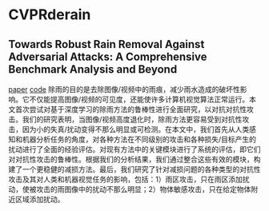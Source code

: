 # CVPRderain
## Towards Robust Rain Removal Against Adversarial Attacks: A Comprehensive Benchmark Analysis and Beyond
[paper](https://arxiv.org/abs/2203.16931)
[code](https://github.com/yuyi-sd/Robust_Rain_Removal)
除雨的目的是去除图像/视频中的雨痕，减少雨水造成的破坏性影响。它不仅能提高图像/视频的可见度，还能使许多计算机视觉算法正常运行。本文首次尝试对基于深度学习的除雨方法的鲁棒性进行全面研究，以对抗对抗性攻击。我们的研究表明，当图像/视频高度退化时，除雨方法更容易受到对抗性攻击，因为小的失真/扰动变得不那么明显或可检测。在本文中，我们首先从人类感知和机器分析任务的角度，对各种方法在不同级别的攻击和各种损失/目标产生的扰动进行了全面的经验评估。对现有方法中的关键模块进行了系统的评估，即它们对对抗性攻击的鲁棒性。根据我们的分析结果，我们通过整合这些有效的模块，构建了一个更稳健的减损方法。最后，我们研究了针对减损问题的各种类型的对抗性攻击及其对人类和机器视觉任务的影响，包括：1）雨区攻击，只在雨区添加扰动，使被攻击的雨图像中的扰动不那么明显；2）物体敏感攻击，只在给定物体附近区域添加扰动。

